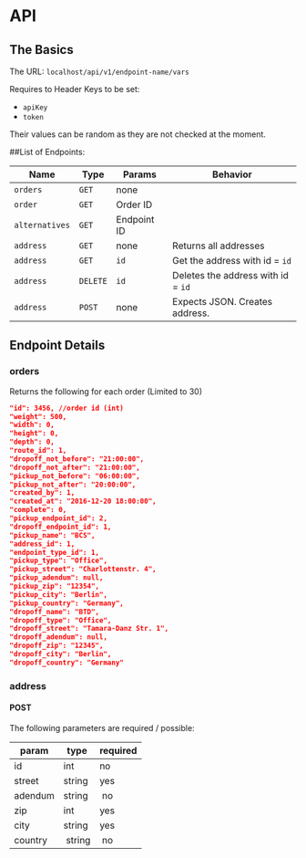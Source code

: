 # API

## The Basics
The URL: `localhost/api/v1/endpoint-name/vars`

Requires to Header Keys to be set:
* `apiKey`
* `token`

Their values can be random as they are not checked at the moment.


##List of Endpoints:

| Name | Type | Params | Behavior |
| --- | --- | ---| --- |
| `orders` | `GET` | none | |
| `order` | `GET` | Order ID | |
| `alternatives` | `GET` | Endpoint ID| |
| `address` | `GET` | none | Returns all addresses |
| `address` | `GET` | `id` | Get the address with id = `id` |
| `address` | `DELETE` | `id` | Deletes the address with id = `id` |
| `address` | `POST` | none | Expects JSON. Creates address. |


## Endpoint Details

### orders
Returns the following for each order (Limited to 30)
```json
"id": 3456, //order id (int)
"weight": 500,
"width": 0,
"height": 0,
"depth": 0,
"route_id": 1,
"dropoff_not_before": "21:00:00",
"dropoff_not_after": "21:00:00",
"pickup_not_before": "06:00:00",
"pickup_not_after": "20:00:00",
"created_by": 1,
"created_at": "2016-12-20 18:00:00",
"complete": 0,
"pickup_endpoint_id": 2,
"dropoff_endpoint_id": 1,
"pickup_name": "BCS",
"address_id": 1,
"endpoint_type_id": 1,
"pickup_type": "Office",
"pickup_street": "Charlottenstr. 4",
"pickup_adendum": null,
"pickup_zip": "12354",
"pickup_city": "Berlin",
"pickup_country": "Germany",
"dropoff_name": "BTD",
"dropoff_type": "Office",
"dropoff_street": "Tamara-Danz Str. 1",
"dropoff_adendum": null,
"dropoff_zip": "12345",
"dropoff_city": "Berlin",
"dropoff_country": "Germany"
```

### address
#### POST
The following parameters are required / possible:

| param | type | required |
| --- | --- | ---- |
| id | int | no |
| street | string | yes |
| adendum | string | no |
| zip | int | yes |
| city | string | yes |
| country | string | no |
